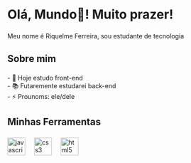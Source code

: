 
<h1 align="left">Olá, Mundo👋! Muito prazer!</h1>

###

<p align="left">Meu nome é Riquelme Ferreira, sou estudante de tecnologia</p>

###

<h2 align="left">Sobre mim</h2>

###

<p align="left">- 🔭 Hoje estudo front-end <br>- 📚 Futaremente estudarei back-end <br>- ⚡ Prounoms: ele/dele</p>

###

<h2 align="left">Minhas Ferramentas</h2>

###

<div align="left">
  <img src="https://cdn.jsdelivr.net/gh/devicons/devicon/icons/javascript/javascript-original.svg" height="40" alt="javascript logo"  />
  <img width="12" />
  <img src="https://cdn.jsdelivr.net/gh/devicons/devicon/icons/css3/css3-original.svg" height="40" alt="css3 logo"  />
  <img width="12" />
  <img src="https://cdn.jsdelivr.net/gh/devicons/devicon/icons/html5/html5-original.svg" height="40" alt="html5 logo"  />
</div>

###
